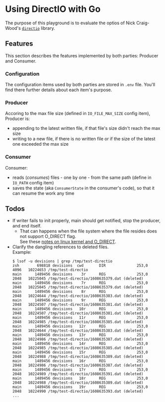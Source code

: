 # Using DirectIO with Go

The purpose of this playground is to evaluate the optios of Nick Craig-Wood's [`directio`](https://github.com/ncw/directio) library.

## Features

This section describes the features implemented by both parties: Producer and Consumer.

### Configuration

The configuration items used by both parties are stored in `.env` file. You'll find there further details about each item's purpose.

### Producer

Accoring to the max file size (defined in `IO_FILE_MAX_SIZE` config item), Producer is:
- appending to the latest written file, if that file's size didn't reach the max size
- writing to a new file, if there is no written file or if the size of the latest one exceeded the max size

### Consumer

Consumer:
- reads (_consumes_) files - one by one - from the same path (define in `IO_PATH` config item)
- saves the state (aka `ConsumerState` in the consumer's code), so that it can resume the work any time

## Todos

- If writer fails to init properly, main should get notified, stop the producer, and end itself.
    - That can happens when the file system where the file resides does not support O_DIRECT flag.<br/>
      See these [notes on linux kernel and O_DIRECT](https://lists.archive.carbon60.com/linux/kernel/720702).
- Clarify the dangling references to deleted files.<br/>
  Example:
  ```shell
  $ lsof -u devisions | grep /tmp/test-directio
  zsh        698818 devisions  cwd       DIR              253,0      4096   10224653 /tmp/test-directio
  main      1489456 devisions    3r      REG              253,0      2048   10225045 /tmp/test-directio/1608635379.dat (deleted)
  main      1489456 devisions    7r      REG              253,0      2048   10225045 /tmp/test-directio/1608635379.dat (deleted)
  main      1489456 devisions    8r      REG              253,0      2048   10224644 /tmp/test-directio/1608635383.dat (deleted)
  main      1489456 devisions    9r      REG              253,0      2048   10224507 /tmp/test-directio/1608635381.dat (deleted)
  main      1489456 devisions   10r      REG              253,0      2048   10224507 /tmp/test-directio/1608635381.dat (deleted)
  main      1489456 devisions   11r      REG              253,0      2048   10224985 /tmp/test-directio/1608635385.dat (deleted)
  main      1489456 devisions   12r      REG              253,0      2048   10224644 /tmp/test-directio/1608635383.dat (deleted)
  main      1489456 devisions   13r      REG              253,0      2048   10224986 /tmp/test-directio/1608635387.dat (deleted)
  main      1489456 devisions   14r      REG              253,0      2048   10224985 /tmp/test-directio/1608635385.dat (deleted)
  main      1489456 devisions   15r      REG              253,0      2048   10224988 /tmp/test-directio/1608635389.dat (deleted)
  main      1489456 devisions   16r      REG              253,0      2048   10224986 /tmp/test-directio/1608635387.dat (deleted)
  main      1489456 devisions   17r      REG              253,0      2048   10224989 /tmp/test-directio/1608635391.dat (deleted)
  main      1489456 devisions   18r      REG              253,0      2048   10224988 /tmp/test-directio/1608635389.dat (deleted)
  main      1489456 devisions   19r      REG              253,0      2048   10224990 /tmp/test-directio/1608635393.dat (deleted)
  ...
  ```
